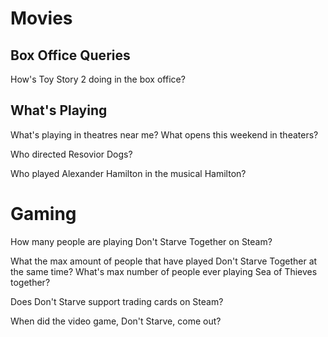 # Movies
## Box Office Queries
How's Toy Story 2 doing in the box office?

## What's Playing
What's playing in theatres near me?
What opens this weekend in theaters?

Who directed Resovior Dogs?

Who played Alexander Hamilton in the musical Hamilton?

# Gaming
How many people are playing Don't Starve Together on Steam?

What the max amount of people that have played Don't Starve Together at the same time?
What's max number of people ever playing Sea of Thieves together?

Does Don't Starve support trading cards on Steam?

When did the video game, Don't Starve, come out?

